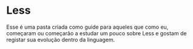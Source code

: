 # Less

Esse é uma pasta criada como guide para aqueles que como eu, começaram ou começarão a estudar um pouco sobre Less e gostam de registar sua evolução dentro da linguagem.
